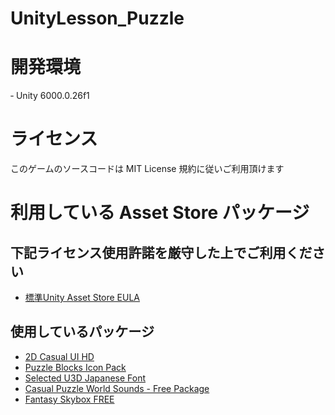 # UnityLesson_Puzzle

# 開発環境
‐ Unity 6000.0.26f1

# ライセンス
このゲームのソースコードは MIT License 規約に従いご利用頂けます

# 利用している Asset Store パッケージ

## 下記ライセンス使用許諾を厳守した上でご利用ください
- [標準Unity Asset Store EULA](https://unity.com/ja/legal/as-terms)

## 使用しているパッケージ
- [2D Casual UI HD](https://assetstore.unity.com/packages/2d/gui/icons/2d-casual-ui-hd-82080)
- [Puzzle Blocks Icon Pack](https://assetstore.unity.com/packages/2d/gui/icons/puzzle-blocks-icon-pack-278862)
- [Selected U3D Japanese Font](https://assetstore.unity.com/packages/2d/fonts/selected-u3d-japanese-font-337)
- [Casual Puzzle World Sounds - Free Package](https://assetstore.unity.com/packages/audio/music/casual-puzzle-world-sounds-free-package-123537)
- [Fantasy Skybox FREE](https://assetstore.unity.com/packages/2d/textures-materials/sky/fantasy-skybox-free-18353)

